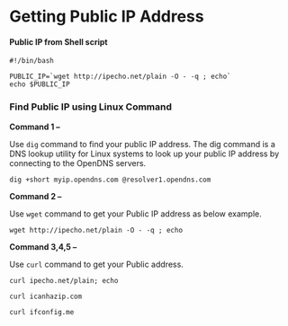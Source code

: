 # Getting Public IP Address

#### Public IP from Shell script

```text
#!/bin/bash
 
PUBLIC_IP=`wget http://ipecho.net/plain -O - -q ; echo`
echo $PUBLIC_IP
```



### Find Public IP using Linux Command

**Command 1 –**

Use `dig` command to find your public IP address. The dig command is a DNS lookup utility for Linux systems to look up your public IP address by connecting to the OpenDNS servers.

```text
dig +short myip.opendns.com @resolver1.opendns.com
```

**Command 2 –**

Use `wget` command to get your Public IP address as below example.

```text
wget http://ipecho.net/plain -O - -q ; echo
```

**Command 3,4,5 –**

Use `curl` command to get your Public address.

```text
curl ipecho.net/plain; echo
```

```text
curl icanhazip.com
```

```text
curl ifconfig.me
```



